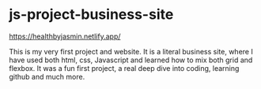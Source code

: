 # js-project-business-site
https://healthbyjasmin.netlify.app/

This is my very first project and website. It is a literal business site, where I have used both html, css, Javascript and learned how to mix both grid and flexbox. It was a fun first project, a real deep dive into coding, learning github and much more. 
